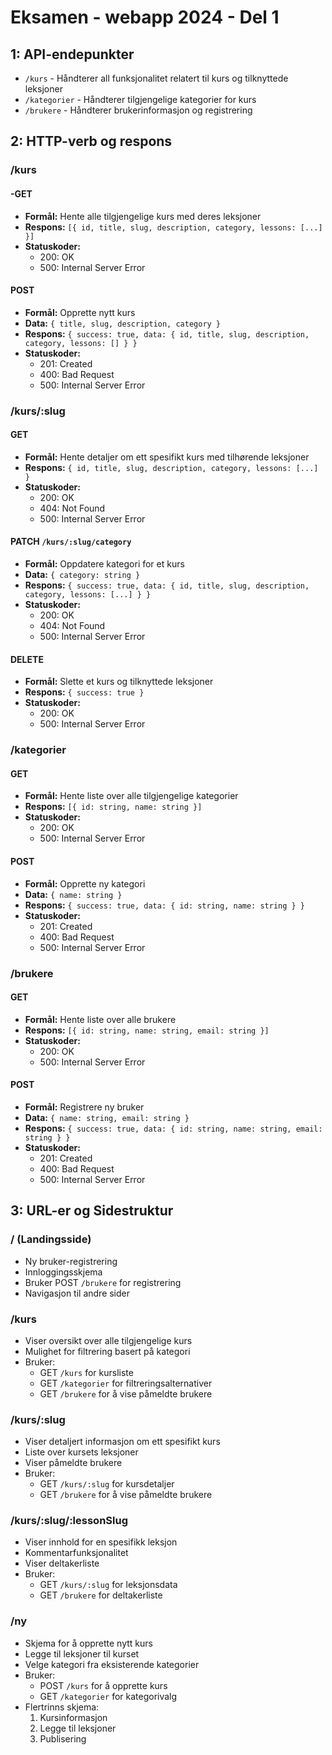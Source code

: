 # Eksamen - webapp 2024 - Del 1

## 1: API-endepunkter

- `/kurs` - Håndterer all funksjonalitet relatert til kurs og tilknyttede leksjoner
- `/kategorier` - Håndterer tilgjengelige kategorier for kurs
- `/brukere` - Håndterer brukerinformasjon og registrering

## 2: HTTP-verb og respons

### /kurs

#### -GET

- **Formål:** Hente alle tilgjengelige kurs med deres leksjoner
- **Respons:** `[{ id, title, slug, description, category, lessons: [...] }]`
- **Statuskoder:**
  - 200: OK
  - 500: Internal Server Error

#### POST

- **Formål:** Opprette nytt kurs
- **Data:** `{ title, slug, description, category }`
- **Respons:** `{ success: true, data: { id, title, slug, description, category, lessons: [] } }`
- **Statuskoder:**
  - 201: Created
  - 400: Bad Request
  - 500: Internal Server Error

### /kurs/:slug

#### GET

- **Formål:** Hente detaljer om ett spesifikt kurs med tilhørende leksjoner
- **Respons:** `{ id, title, slug, description, category, lessons: [...] }`
- **Statuskoder:**
  - 200: OK
  - 404: Not Found
  - 500: Internal Server Error

#### PATCH `/kurs/:slug/category`

- **Formål:** Oppdatere kategori for et kurs
- **Data:** `{ category: string }`
- **Respons:** `{ success: true, data: { id, title, slug, description, category, lessons: [...] } }`
- **Statuskoder:**
  - 200: OK
  - 404: Not Found
  - 500: Internal Server Error

#### DELETE

- **Formål:** Slette et kurs og tilknyttede leksjoner
- **Respons:** `{ success: true }`
- **Statuskoder:**
  - 200: OK
  - 500: Internal Server Error

### /kategorier

#### GET

- **Formål:** Hente liste over alle tilgjengelige kategorier
- **Respons:** `[{ id: string, name: string }]`
- **Statuskoder:**
  - 200: OK
  - 500: Internal Server Error

#### POST

- **Formål:** Opprette ny kategori
- **Data:** `{ name: string }`
- **Respons:** `{ success: true, data: { id: string, name: string } }`
- **Statuskoder:**
  - 201: Created
  - 400: Bad Request
  - 500: Internal Server Error

### /brukere

#### GET

- **Formål:** Hente liste over alle brukere
- **Respons:** `[{ id: string, name: string, email: string }]`
- **Statuskoder:**
  - 200: OK
  - 500: Internal Server Error

#### POST

- **Formål:** Registrere ny bruker
- **Data:** `{ name: string, email: string }`
- **Respons:** `{ success: true, data: { id: string, name: string, email: string } }`
- **Statuskoder:**
  - 201: Created
  - 400: Bad Request
  - 500: Internal Server Error

## 3: URL-er og Sidestruktur

### / (Landingsside)

- Ny bruker-registrering
- Innloggingsskjema
- Bruker POST `/brukere` for registrering
- Navigasjon til andre sider

### /kurs

- Viser oversikt over alle tilgjengelige kurs
- Mulighet for filtrering basert på kategori
- Bruker:
  - GET `/kurs` for kursliste
  - GET `/kategorier` for filtreringsalternativer
  - GET `/brukere` for å vise påmeldte brukere

### /kurs/:slug

- Viser detaljert informasjon om ett spesifikt kurs
- Liste over kursets leksjoner
- Viser påmeldte brukere
- Bruker:
  - GET `/kurs/:slug` for kursdetaljer
  - GET `/brukere` for å vise påmeldte brukere

### /kurs/:slug/:lessonSlug

- Viser innhold for en spesifikk leksjon
- Kommentarfunksjonalitet
- Viser deltakerliste
- Bruker:
  - GET `/kurs/:slug` for leksjonsdata
  - GET `/brukere` for deltakerliste

### /ny

- Skjema for å opprette nytt kurs
- Legge til leksjoner til kurset
- Velge kategori fra eksisterende kategorier
- Bruker:
  - POST `/kurs` for å opprette kurs
  - GET `/kategorier` for kategorivalg
- Flertrinns skjema:
  1. Kursinformasjon
  2. Legge til leksjoner
  3. Publisering
